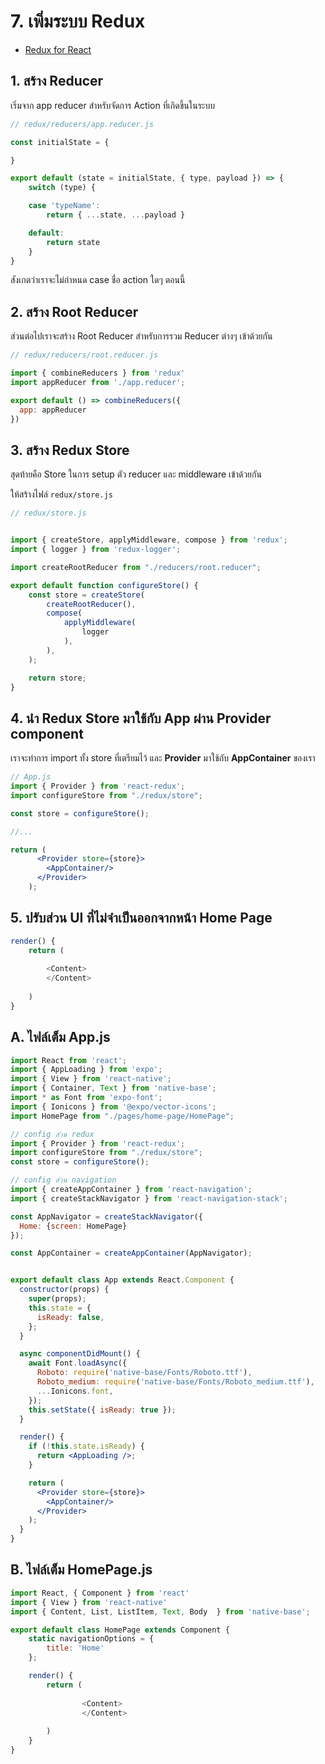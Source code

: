 
# 7. เพิ่มระบบ Redux

- [Redux for React](https://redux.js.org/basics/usage-with-react)

## 1. สร้าง Reducer 

เริ่มจาก app reducer สำหรับจัดการ Action ที่เกิดขึ้นในระบบ

```jsx
// redux/reducers/app.reducer.js

const initialState = {

}

export default (state = initialState, { type, payload }) => {
    switch (type) {

    case 'typeName':
        return { ...state, ...payload }

    default:
        return state
    }
}
```

สังเกตว่าเราจะไม่กำหนด case ชื่อ action ใดๆ ตอนนี้ 

## 2. สร้าง Root Reducer 

ส่วนต่อไปเราจะสร้าง Root Reducer สำหรับการรวม Reducer ต่างๆ เข้าด้วยกัน

```jsx
// redux/reducers/root.reducer.js

import { combineReducers } from 'redux'
import appReducer from './app.reducer';

export default () => combineReducers({
  app: appReducer
})  
```

## 3. สร้าง Redux Store 

สุดท้ายคือ Store ในการ setup ตัว reducer และ middleware เข้าด้วยกัน

ให้สร้างไฟล์ `redux/store.js`

```jsx
// redux/store.js


import { createStore, applyMiddleware, compose } from 'redux';
import { logger } from 'redux-logger';

import createRootReducer from "./reducers/root.reducer";

export default function configureStore() {
    const store = createStore(
        createRootReducer(),
        compose(
            applyMiddleware(
                logger
            ),
        ),
    );

    return store;
}  
```

## 4. นำ Redux Store มาใช้กับ App ผ่าน Provider component

เราจะทำการ import ทั้ง store ที่เตรียมไว้ และ **Provider** มาใช้กับ **AppContainer** ของเรา

```jsx
// App.js
import { Provider } from 'react-redux';
import configureStore from "./redux/store";

const store = configureStore();

//...

return (
      <Provider store={store}>
        <AppContainer/>
      </Provider>
    );
```

## 5. ปรับส่วน UI ที่ไม่จำเป็นออกจากหน้า Home Page

```js
render() {
    return (
            
        <Content>
        </Content>
            
    )
}
```

## A. ไฟล์เต็ม App.js 

```jsx
import React from 'react';
import { AppLoading } from 'expo';
import { View } from 'react-native';
import { Container, Text } from 'native-base';
import * as Font from 'expo-font';
import { Ionicons } from '@expo/vector-icons';
import HomePage from "./pages/home-page/HomePage";

// config ส่วน redux
import { Provider } from 'react-redux';
import configureStore from "./redux/store";
const store = configureStore();

// config ส่วน navigation
import { createAppContainer } from 'react-navigation';
import { createStackNavigator } from 'react-navigation-stack';

const AppNavigator = createStackNavigator({
  Home: {screen: HomePage}
});

const AppContainer = createAppContainer(AppNavigator);


export default class App extends React.Component {
  constructor(props) {
    super(props);
    this.state = {
      isReady: false,
    };
  }

  async componentDidMount() {
    await Font.loadAsync({
      Roboto: require('native-base/Fonts/Roboto.ttf'),
      Roboto_medium: require('native-base/Fonts/Roboto_medium.ttf'),
      ...Ionicons.font,
    });
    this.setState({ isReady: true });
  }

  render() {
    if (!this.state.isReady) {
      return <AppLoading />;
    }

    return (
      <Provider store={store}>
        <AppContainer/>
      </Provider>
    );
  }
}
```

## B. ไฟล์เต็ม HomePage.js

```js
import React, { Component } from 'react'
import { View } from 'react-native'
import { Content, List, ListItem, Text, Body  } from 'native-base';

export default class HomePage extends Component {
    static navigationOptions = {
        title: 'Home'
    };

    render() {
        return (
            
                <Content>
                </Content>
            
        )
    }
}

```
